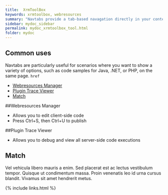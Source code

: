 ```yaml
---
title:  XrmToolBox
keywords: xrmtoolbox, webresources
summary: "Navtabs provide a tab-based navagation directly in your content, allowing users to click from tab to tab to see different panels of condtent."
sidebar: mydoc_sidebar
permalink: mydoc_xrmtoolbox_tool.html
folder: mydoc
---
```



## Common uses

Navtabs are particularly useful for scenarios where you want to show a variety of options, such as code samples for Java, .NET, or PHP, on the same page. `href`

<ul id="profileTabs" class="nav nav-tabs">
    <li class="active"><a class="noCrossRef" href="#webresources-manager" data-toggle="tab">Webresources Manager</a></li>
    <li><a class="noCrossRef" href="#plugin-trace-viewer" data-toggle="tab">Plugin Trace Viewer</a></li>
    <li><a class="noCrossRef" href="#match" data-toggle="tab">Match</a></li>
</ul>
  <div class="tab-content">
<div role="tabpanel" class="tab-pane active" id="webresources-manager" markdown="1">
##Webresources Manager

* Allows you to edit client-side code
* Press Ctrl+S, then Ctrl+U to publish
</div>

<div role="tabpanel" class="tab-pane" id="plugin-trace-viewer" markdown="1">
##Plugin Trace Viewer
    
* Allows you to debug and view all server-side code executions
</div>

<div role="tabpanel" class="tab-pane" id="match" markdown="1">
    <h2>Match</h2>
    <p>Vel vehicula libero mauris a enim. Sed placerat est ac lectus vestibulum tempor. Quisque ut condimentum massa. Proin venenatis leo id urna cursus blandit. Vivamus sit amet hendrerit metus.</p>
</div>
</div>

{% include links.html %}
